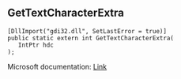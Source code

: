 ## GetTextCharacterExtra

```
[DllImport("gdi32.dll", SetLastError = true)]
public static extern int GetTextCharacterExtra(
   IntPtr hdc
);
```

Microsoft documentation: [Link](https://docs.microsoft.com/en-us/windows/win32/api/wingdi/nf-wingdi-gettextcharacterextra)
